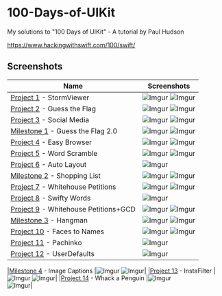 # 100-Days-of-UIKit
 
My solutions to "100 Days of UIKit" - A tutorial by Paul Hudson

https://www.hackingwithswift.com/100/swift/

## Screenshots

|Name|Screenshots|
|--|--|
|[Project 1](01%20-%20Storm%20Viewer) - StormViewer|![Imgur](01%20-%20Storm%20Viewer/Screenshots/Storm1.png)   ![Imgur](01%20-%20Storm%20Viewer/Screenshots/Storm2.png)|
|[Project 2](02%20-%20Guess%20the%20Flag) - Guess the Flag|![Imgur](02%20-%20Guess%20the%20Flag/Screenshots/Flag1.png)   ![Imgur](02%20-%20Guess%20the%20Flag/Screenshots/Flag2.png)|
|[Project 3](03%20-%20Social%20Media) - Social Media|![Imgur](03%20-%20Social%20Media/Screenshots/Social1.png)   ![Imgur](03%20-%20Social%20Media/Screenshots/Social2.png) |
|[Milestone 1](04%20-%20Milestone%201) - Guess the Flag 2.0|![Imgur](04%20-%20Milestone%201/Screenshots/Milestone1.png)   ![Imgur](04%20-%20Milestone%201/Screenshots/Milestone2.png) |
|[Project 4](05%20-%20Easy%20Browser) - Easy Browser|![Imgur](05%20-%20Easy%20Browser/Screenshots/Browser1.png)   ![Imgur](05%20-%20Easy%20Browser/Screenshots/Browser2.png) |
|[Project 5](06%20-%20Word%20Scramble) - Word Scramble|![Imgur](06%20-%20Word%20Scramble/Screenshots/Word1.png)   ![Imgur](06%20-%20Word%20Scramble/Screenshots/Word2.png)|
|[Project 6](07%20-%20Auto%20Layout) - Auto Layout |![Imgur](07%20-%20Auto%20Layout/Screenshots/Project6.png)|
|[Milestone 2](08%20-%20Milestone%202) - Shopping List |![Imgur](08%20-%20Milestone%202/Screenshots/Milestone1.png)   ![Imgur](08%20-%20Milestone%202/Screenshots/Milestone2.png)|
|[Project 7](09%20-%20Whitehouse%20Petitions) - Whitehouse Petitions|![Imgur](09%20-%20Whitehouse%20Petitions/Screenshots/Whitehouse1.png)   ![Imgur](09%20-%20Whitehouse%20Petitions/Screenshots/Whitehouse2.png)|
|[Project 8](10%20-%20Swifty%20Words) - Swifty Words|![Imgur](10%20-%20Swifty%20Words/Screenshots/SwiftyWords.png)|
|[Project 9](11%20-%20Whitehouse%2BGCD) - Whitehouse Petitions+GCD |![Imgur](11%20-%20Whitehouse%2BGCD/Screenshots/Whitehouse1.png)   ![Imgur](11%20-%20Whitehouse%2BGCD/Screenshots/Whitehouse2.png)|
|[Milestone 3](12%20-%20Milestone%203) - Hangman |![Imgur](12%20-%20Milestone%203/Screenshots/Hangman1.png)   ![Imgur](12%20-%20Milestone%203/Screenshots/Hangman2.png)|
|[Project 10](13%20-%20Names%20to%20Faces) - Faces to Names |![Imgur](13%20-%20Names%20to%20Faces/Screenshots/Names1.png)   ![Imgur](13%20-%20Names%20to%20Faces/Screenshots/Names2.png)|
|[Project 11](14%20-%20Pachinko) - Pachinko |![Imgur](14%20-%20Pachinko/Screenshots/Pachinko.png)|
|[Project 12](15%20-%20UserDefaults) - UserDefaults |![Imgur](15%20-%20UserDefaults/Screenshots/Names.png)|

|[Milestone 4](https://github.com/samrshi/100-Days-of-UIKit/tree/main/16%20-%20Milestone%2010-12) - Image Captions |![Imgur](https://i.imgur.com/zgHJeIam.png)   ![Imgur](https://i.imgur.com/qpOHrF9m.png)|
|[Project 13](https://github.com/samrshi/100-Days-of-UIKit/tree/main/17%20-%20Instafilter) - InstaFilter |![Imgur](https://i.imgur.com/y0goz5Im.png)   ![Imgur](https://i.imgur.com/TuM86eam.png)|
|[Project 14](https://github.com/samrshi/100-Days-of-UIKit/tree/main/18%20-%20Whack%20a%20Penguin) - Whack a Penguin |![Imgur](https://i.imgur.com/mnMzwMym.png)</br>![Imgur](https://i.imgur.com/CeTGaONm.png)|
